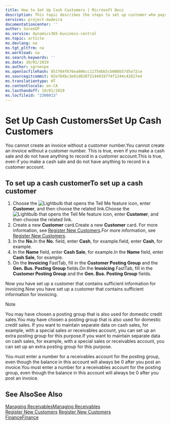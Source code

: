 ```yaml
---
title: How to Set Up Cash Customers | Microsoft Docs
description: This topic describes the steps to set up customer who pays in cash.
services: project-madeira
documentationcenter: ''
author: SorenGP
ms.service: dynamics365-business-central
ms.topic: article
ms.devlang: na
ms.tgt_pltfrm: na
ms.workload: na
ms.search.keywords: ''
ms.date: 10/01/2019
ms.author: sgroespe
ms.openlocfilehash: 853784f676ea986cc11754bb5cb006b57d5e72ce
ms.sourcegitcommit: 02e704bc3e01d62072144919774f1244c42827e4
ms.translationtype: HT
ms.contentlocale: en-CA
ms.lasthandoff: 10/01/2019
ms.locfileid: "2306013"
---
```

# <a name="set-up-cash-customers"></a><span data-ttu-id="af71b-103">Set Up Cash Customers</span><span class="sxs-lookup"><span data-stu-id="af71b-103">Set Up Cash Customers</span></span>
<span data-ttu-id="af71b-104">You cannot create an invoice without a customer number.</span><span class="sxs-lookup"><span data-stu-id="af71b-104">You cannot create an invoice without a customer number.</span></span> <span data-ttu-id="af71b-105">This is true, even if you make a cash sale and do not have anything to record in a customer account.</span><span class="sxs-lookup"><span data-stu-id="af71b-105">This is true, even if you make a cash sale and do not have anything to record in a customer account.</span></span>  

## <a name="to-set-up-a-cash-customer"></a><span data-ttu-id="af71b-106">To set up a cash customer</span><span class="sxs-lookup"><span data-stu-id="af71b-106">To set up a cash customer</span></span>  
1.  <span data-ttu-id="af71b-107">Choose the ![Lightbulb that opens the Tell Me feature](media/ui-search/search_small.png "Tell me what you want to do") icon, enter **Customer**, and then choose the related link.</span><span class="sxs-lookup"><span data-stu-id="af71b-107">Choose the ![Lightbulb that opens the Tell Me feature](media/ui-search/search_small.png "Tell me what you want to do") icon, enter **Customer**, and then choose the related link.</span></span>  
2.  <span data-ttu-id="af71b-108">Create a new **Customer** card.</span><span class="sxs-lookup"><span data-stu-id="af71b-108">Create a new **Customer** card.</span></span> <span data-ttu-id="af71b-109">For more information, see [Register New Customers](sales-how-register-new-customers.md).</span><span class="sxs-lookup"><span data-stu-id="af71b-109">For more information, see [Register New Customers](sales-how-register-new-customers.md).</span></span>
3.  <span data-ttu-id="af71b-110">In the **No.**</span><span class="sxs-lookup"><span data-stu-id="af71b-110">In the **No.**</span></span> <span data-ttu-id="af71b-111">field, enter **Cash**, for example.</span><span class="sxs-lookup"><span data-stu-id="af71b-111">field, enter **Cash**, for example.</span></span>  
4.  <span data-ttu-id="af71b-112">In the **Name** field, enter **Cash Sale**, for example.</span><span class="sxs-lookup"><span data-stu-id="af71b-112">In the **Name** field, enter **Cash Sale**, for example.</span></span>  
5.  <span data-ttu-id="af71b-113">On the **Invoicing** FastTab, fill in the **Customer Posting Group** and the **Gen. Bus. Posting Group** fields.</span><span class="sxs-lookup"><span data-stu-id="af71b-113">On the **Invoicing** FastTab, fill in the **Customer Posting Group** and the **Gen. Bus. Posting Group** fields.</span></span>  

 <span data-ttu-id="af71b-114">Now you have set up a customer that contains sufficient information for invoicing.</span><span class="sxs-lookup"><span data-stu-id="af71b-114">Now you have set up a customer that contains sufficient information for invoicing.</span></span>  

> [!NOTE]  
>  <span data-ttu-id="af71b-115">You may have chosen a posting group that is also used for domestic credit sales.</span><span class="sxs-lookup"><span data-stu-id="af71b-115">You may have chosen a posting group that is also used for domestic credit sales.</span></span> <span data-ttu-id="af71b-116">If you want to maintain separate data on cash sales, for example, with a special sales or receivables account, you can set up an extra posting group for this purpose.</span><span class="sxs-lookup"><span data-stu-id="af71b-116">If you want to maintain separate data on cash sales, for example, with a special sales or receivables account, you can set up an extra posting group for this purpose.</span></span>  
>   
>  <span data-ttu-id="af71b-117">You must enter a number for a receivables account for the posting group, even though the balance in this account will always be 0 after you post an invoice.</span><span class="sxs-lookup"><span data-stu-id="af71b-117">You must enter a number for a receivables account for the posting group, even though the balance in this account will always be 0 after you post an invoice.</span></span>  

## <a name="see-also"></a><span data-ttu-id="af71b-118">See Also</span><span class="sxs-lookup"><span data-stu-id="af71b-118">See Also</span></span>
[<span data-ttu-id="af71b-119">Managing Receivables</span><span class="sxs-lookup"><span data-stu-id="af71b-119">Managing Receivables</span></span>](receivables-manage-receivables.md)  
<span data-ttu-id="af71b-120">[Register New Customers](sales-how-register-new-customers.md)  </span><span class="sxs-lookup"><span data-stu-id="af71b-120">[Register New Customers](sales-how-register-new-customers.md)  </span></span>  
[<span data-ttu-id="af71b-121">Finance</span><span class="sxs-lookup"><span data-stu-id="af71b-121">Finance</span></span>](finance.md)  

